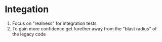 # Integation

1. Focus on "realness" for integration tests
2. To gain more confidence get furether away from the "blast radius" of the legacy code